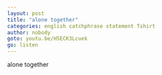 ```yaml
---
layout: post
title: "alone together"
categories: english catchphrase statement Tshirt
author: nobody
goto: youtu.be/H5ECK3Lcuek
go: listen
---
```

alone together
